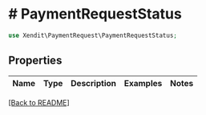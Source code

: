 # # PaymentRequestStatus


```php
use Xendit\PaymentRequest\PaymentRequestStatus;
```

## Properties

Name | Type | Description | Examples | Notes
------------ | ------------- | ------------- | ------------- | ------------- 

[[Back to README]](../../README.md)
